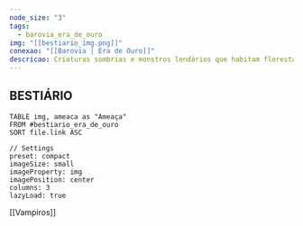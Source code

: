 ```yaml
---
node_size: "3"
tags:
  - barovia_era_de_ouro
img: "[[bestiario_img.png]]"
conexao: "[[Barovia │ Era de Ouro]]"
descricao: Criaturas sombrias e monstros lendários que habitam florestas, ruínas e pesadelos.
---
```

<div class="campaign-title">
  <h2>BESTIÁRIO</h2>
</div>

```datacards
TABLE img, ameaca as "Ameaça"
FROM #bestiario_era_de_ouro
SORT file.link ASC

// Settings
preset: compact
imageSize: small
imageProperty: img
imagePosition: center
columns: 3
lazyLoad: true

```

[[Vampiros]]